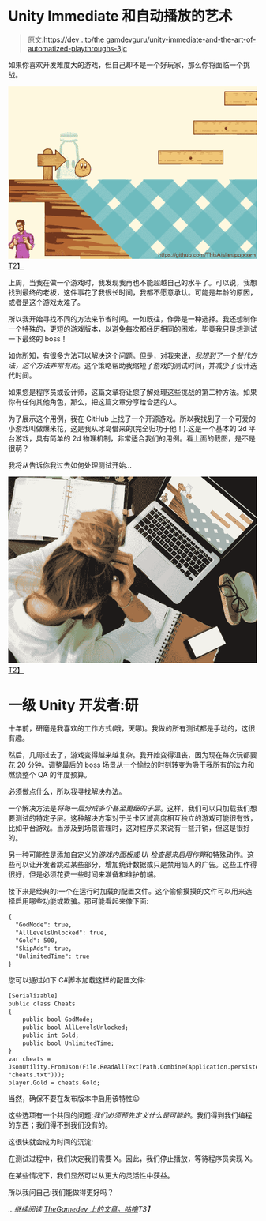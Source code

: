 # Unity Immediate 和自动播放的艺术

> 原文:[https://dev . to/the gamdevguru/unity-immediate-and-the-art-of-automatized-playthroughs-3jc](https://dev.to/thegamedevguru/unity-immediate-and-the-art-of-automating-playthroughs-3jc)

如果你喜欢开发难度大的游戏，但自己却不是一个好玩家，那么你将面临一个挑战。

[![Unity Immediate Window: Sample Project](img/0e31b4f362ca58d590862681c0c290a2.png)T2】](https://res.cloudinary.com/practicaldev/image/fetch/s--9V3ysVSl--/c_limit%2Cf_auto%2Cfl_progressive%2Cq_auto%2Cw_880/https://thegamedev.guru/wp-content/uploads/2019/09/Unity-Immediate-Window-Project.jpg)

上周，当我在做一个游戏时，我发现我再也不能超越自己的水平了。可以说，我想找到最终的老板，这件事花了我很长时间，我都不愿意承认。可能是年龄的原因，或者是这个游戏太难了。

所以我开始寻找不同的方法来节省时间。一如既往，作弊是一种选择。我还想制作一个特殊的，更短的游戏版本，以避免每次都经历相同的困难。毕竟我只是想测试一下最终的 boss！

如你所知，有很多方法可以解决这个问题。但是，对我来说，*我想到了一个替代方法，这个方法非常有用*。这个策略帮助我缩短了游戏的测试时间，并减少了设计迭代时间。

如果您是程序员或设计师，这篇文章将让您了解处理这些挑战的第二种方法。如果你有任何其他角色，那么，把这篇文章分享给合适的人。

为了展示这个用例，我在 GitHub 上找了一个开源游戏。所以我找到了一个可爱的小游戏叫做爆米花，这是我从冰岛借来的(完全归功于他！).这是一个基本的 2d 平台游戏，具有简单的 2d 物理机制，非常适合我们的用例。看上面的截图，是不是很萌？

我将从告诉你我过去如何处理测试开始...

[![Unity Immediate Window: Sample Project](img/0f572db26ab98f0a59e4b963e1be0d36.png)T2】](https://res.cloudinary.com/practicaldev/image/fetch/s--Sb6T9ACO--/c_limit%2Cf_auto%2Cfl_progressive%2Cq_auto%2Cw_880/https://thegamedev.guru/wp-content/uploads/2019/09/Unity-Immediate-Window-Level1-Grinding.jpg)

# [](#level-1-unity-developer-the-grind)一级 Unity 开发者:研

十年前，研磨是我喜欢的工作方式(哦，天哪)。我做的所有测试都是手动的，这很有趣。

然后，几周过去了，游戏变得越来越复杂。我开始变得沮丧，因为现在每次玩都要花 20 分钟。调整最后的 boss 场景从一个愉快的时刻转变为吸干我所有的法力和燃烧整个 QA 的年度预算。

必须做点什么，所以我寻找解决办法。

一个解决方法是*将每一层分成多个甚至更细的子层*。这样，我们可以只加载我们想要测试的特定子层。这种解决方案对于关卡区域高度相互独立的游戏可能很有效，比如平台游戏。当涉及到场景管理时，这对程序员来说有一些开销，但这是很好的。

另一种可能性是添加自定义的*游戏内面板或 UI 检查器来启用作弊*和特殊动作。这些可以让开发者跳过某些部分，增加统计数据或只是禁用恼人的广告。这些工作得很好，但是必须花费一些时间来准备和维护前端。

接下来是经典的:一个在运行时加载的配置文件。这个偷偷摸摸的文件可以用来选择启用哪些功能或欺骗。那可能看起来像下面:

```
{
  "GodMode": true,
  "AllLevelsUnlocked": true,
  "Gold": 500,
  "SkipAds": true,
  "UnlimitedTime": true
} 
```

您可以通过如下 C#脚本加载这样的配置文件:

```
[Serializable]
public class Cheats
{
    public bool GodMode;
    public bool AllLevelsUnlocked;
    public int Gold;
    public bool UnlimitedTime;
}
var cheats = JsonUtility.FromJson(File.ReadAllText(Path.Combine(Application.persistentDataPath, "cheats.txt")));
player.Gold = cheats.Gold; 
```

当然，确保不要在发布版本中启用该特性😉

这些选项有一个共同的问题:*我们必须预先定义什么是可能的*。我们得到我们编程的东西；我们得不到我们没有的。

这很快就会成为时间的沉淀:

在测试过程中，我们决定我们需要 X。因此，我们停止播放，等待程序员实现 X。

在某些情况下，我们显然可以从更大的灵活性中获益。

所以我问自己:我们能做得更好吗？

*...继续阅读 [TheGamedev 上的文章。咕噜](https://thegamedev.guru/unity-immediate-for-automated-playthroughs/)T3】*